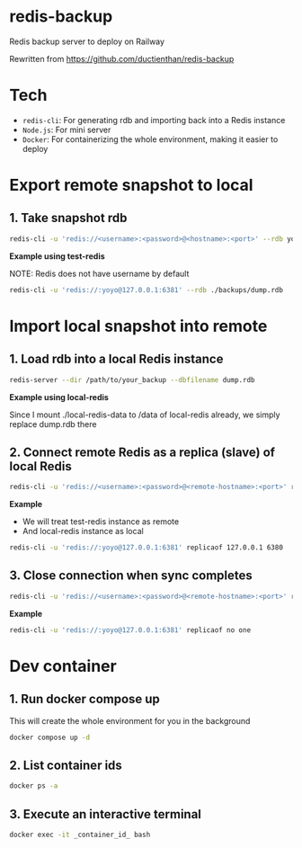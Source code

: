 # redis-backup

Redis backup server to deploy on Railway

Rewritten from https://github.com/ductienthan/redis-backup

# Tech

- `redis-cli`: For generating rdb and importing back into a Redis instance
- `Node.js`: For mini server
- `Docker`: For containerizing the whole environment, making it easier to deploy

# Export remote snapshot to local

## 1. Take snapshot rdb

```zsh
redis-cli -u 'redis://<username>:<password>@<hostname>:<port>' --rdb your_backup.rdb
```

**Example using test-redis**

NOTE: Redis does not have username by default

```zsh
redis-cli -u 'redis://:yoyo@127.0.0.1:6381' --rdb ./backups/dump.rdb
```

# Import local snapshot into remote

## 1. Load rdb into a local Redis instance

```zsh
redis-server --dir /path/to/your_backup --dbfilename dump.rdb
```

**Example using local-redis**

Since I mount ./local-redis-data to /data of local-redis already, we simply replace dump.rdb there

## 2. Connect remote Redis as a replica (slave) of local Redis

```zsh
redis-cli -u 'redis://<username>:<password>@<remote-hostname>:<port>' replicaof <your-local-ip> 6379
```

**Example**

- We will treat test-redis instance as remote
- And local-redis instance as local

```zsh
redis-cli -u 'redis://:yoyo@127.0.0.1:6381' replicaof 127.0.0.1 6380
```

## 3. Close connection when sync completes

```zsh
redis-cli -u 'redis://<username>:<password>@<remote-hostname>:<port>' replicaof no one
```

**Example**

```zsh
redis-cli -u 'redis://:yoyo@127.0.0.1:6381' replicaof no one
```

# Dev container

## 1. Run docker compose up

This will create the whole environment for you in the background

```zsh
docker compose up -d
```

## 2. List container ids

```zsh
docker ps -a
```

## 3. Execute an interactive terminal

```zsh
docker exec -it _container_id_ bash
```
